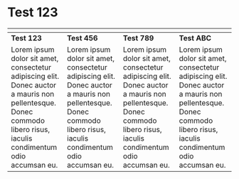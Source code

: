 # Test 123


| <object type="image/png" class="hardware_svg"> ![Micron_Hexagon](https://github.com/user-attachments/assets/8a5c4950-479c-495c-a214-503d3d23a65d) </object> |<object type="image/png" class="hardware_svg"> ![Micron_Hexagon](https://github.com/user-attachments/assets/8a5c4950-479c-495c-a214-503d3d23a65d) </object> |<object type="image/png" class="hardware_svg"> ![Micron_Hexagon](https://github.com/user-attachments/assets/8a5c4950-479c-495c-a214-503d3d23a65d) </object> |<object type="image/png" class="hardware_svg"> ![Micron_Hexagon](https://github.com/user-attachments/assets/8a5c4950-479c-495c-a214-503d3d23a65d) </object> |
| --- | --- | --- | --- |
| **Test 123** | **Test 456** | **Test 789** | **Test ABC**|
| Lorem ipsum dolor sit amet, consectetur adipiscing elit. Donec auctor a mauris non pellentesque. Donec commodo libero risus, iaculis condimentum odio accumsan eu. | Lorem ipsum dolor sit amet, consectetur adipiscing elit. Donec auctor a mauris non pellentesque. Donec commodo libero risus, iaculis condimentum odio accumsan eu. | Lorem ipsum dolor sit amet, consectetur adipiscing elit. Donec auctor a mauris non pellentesque. Donec commodo libero risus, iaculis condimentum odio accumsan eu. | Lorem ipsum dolor sit amet, consectetur adipiscing elit. Donec auctor a mauris non pellentesque. Donec commodo libero risus, iaculis condimentum odio accumsan eu. | Metric fastener with a cone shaped head and a flat top. | Metric fastener with a cylindrical head and hex drive. The most common fastener used on the Voron. |
